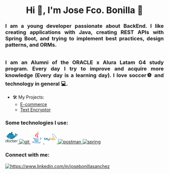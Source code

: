 <!--
**bonillasanchez98/bonillasanchez98** is a ✨ _special_ ✨ repository because its `README.md` (this file) appears on your GitHub profile.
-->

<h1 align="center">Hi 👋, I'm Jose Fco. Bonilla 👦</h1>
<h3 align="justify">
  I am a young developer passionate about BackEnd. I like creating applications with Java, creating REST APIs with Spring Boot, and trying to implement best practices, design patterns, and ORMs. </br> </br>

I am an Alumni of the ORACLE x Alura Latam G4 study program. Every day I try to improve and acquire more knowledge (Every day is a learning day). I love soccer:soccer: and technology in general 💻.
</h3>

- 🛠️ My Projects:
  - <a href = "https://github.com/bonillasanchez98/ecommerce-backend/tree/dev">E-commerce</a>
  - <a href = "https://github.com/bonillasanchez98/challeng1-encriptador-texto-alura">Text Encryptor</a>

<h3 align="left">Some technologies I use:</h3>
<p align="left"> <a href="https://www.docker.com/" target="_blank" rel="noreferrer"> <img src="https://raw.githubusercontent.com/devicons/devicon/master/icons/docker/docker-original-wordmark.svg" alt="docker" width="40" height="40"/> </a> <a href="https://git-scm.com/" target="_blank" rel="noreferrer"> <img src="https://www.vectorlogo.zone/logos/git-scm/git-scm-icon.svg" alt="git" width="40" height="40"/> </a> <a href="https://www.java.com" target="_blank" rel="noreferrer"> <img src="https://raw.githubusercontent.com/devicons/devicon/master/icons/java/java-original.svg" alt="java" width="40" height="40"/> </a> <a href="https://www.mysql.com/" target="_blank" rel="noreferrer"> <img src="https://raw.githubusercontent.com/devicons/devicon/master/icons/mysql/mysql-original-wordmark.svg" alt="mysql" width="40" height="40"/> </a> <a href="https://postman.com" target="_blank" rel="noreferrer"> <img src="https://www.vectorlogo.zone/logos/getpostman/getpostman-icon.svg" alt="postman" width="40" height="40"/> </a> <a href="https://spring.io/" target="_blank" rel="noreferrer"> <img src="https://www.vectorlogo.zone/logos/springio/springio-icon.svg" alt="spring" width="40" height="40"/> </a> </p>

<h3 align="left">Connect with me:</h3>
<p align="left">
<a href="https://linkedin.com/in/https://www.linkedin.com/in/josebonillasanchez" target="blank"><img align="center" src="https://raw.githubusercontent.com/rahuldkjain/github-profile-readme-generator/master/src/images/icons/Social/linked-in-alt.svg" alt="https://www.linkedin.com/in/josebonillasanchez" height="30" width="40" /></a>
</p>
